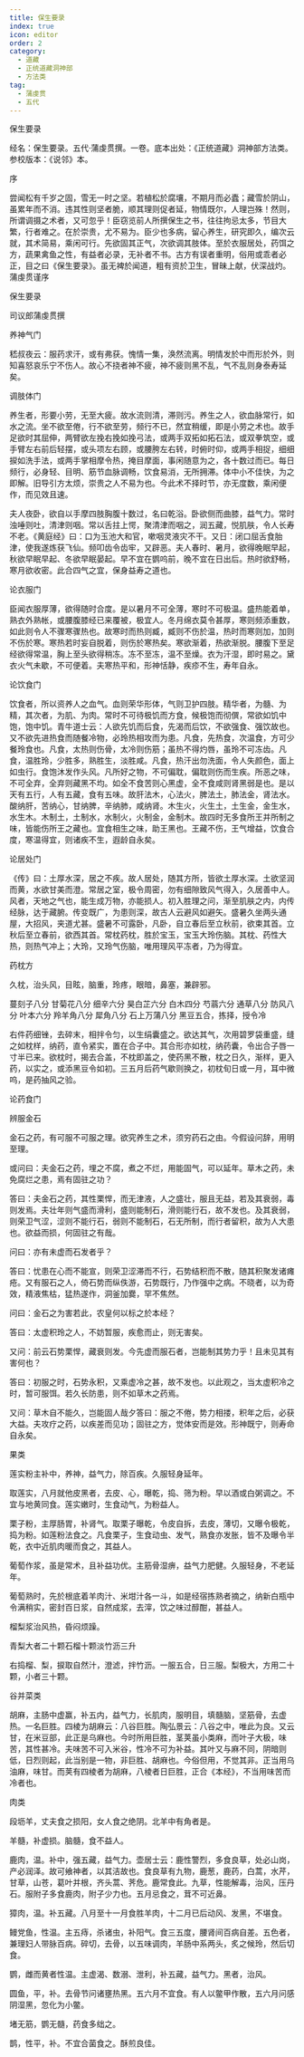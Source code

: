 ```yaml
---
title: 保生要录
index: true
icon: editor
order: 2
category:
  - 道藏
  - 正统道藏洞神部
  - 方法类
tag:
  - 蒲虔贯
  - 五代
---
```


保生要录  

经名：保生要录。五代·蒲虔贯撰。一卷。底本出处：《正统道藏》洞神部方法类。参校版本：《说邻》本。  

序  

尝闻松有千岁之固，雪无一时之坚。若植松於腐壤，不期月而必蠹；藏雪於阴山，虽累年而不消。违其性则坚者脆，顺其理则促者延，物情既尔，人理岂殊！然则，所谓调摄之术者，又可忽乎！臣窃览前人所撰保生之书，往往拘忌太多，节目大繁，行者难之。在於崇贵，尤不易为。臣少也多病，留心养生，研究即久，编次云就，其术简易，乘闲可行。先欲固其正气，次欲调其肢体。至於衣服居处，药饵之方，蔬果禽鱼之性，有益者必录，无补者不书。古方有误者重明，俗用或乖者必正，目之曰《保生要录》。虽无裨於闻道，粗有资於卫生，冒昧上献，伏深战灼。蒲虔贯谨序  

保生要录  

司议郎蒲虔贯撰  

养神气门  

嵇叔夜云：服药求汗，或有弗获。愧情一集，涣然流离。明情发於中而形於外，则知喜怒哀乐宁不伤人。故心不挠者神不疲，神不疲则黑不乱，气不乱则身泰寿延矣。  

调肢体门  

养生者，形要小劳，无至大疲。故水流则清，滞则污。养生之人，欲血脉常行，如水之流。坐不欲至倦，行不欲至劳，频行不已，然宜稍缓，即是小劳之术也。故手足欲时其屈伸，两臂欲左挽右挽如挽弓法，或两手双拓如拓石法，或双拳筑空，或手臂左右前后轻摆，或头项左右顾，或腰胯左右转，时俯时仰，或两手相捉，细细捩如洗手法，或两手掌相摩令热，掩目摩面，事闲随意为之，各十数过而已。每日频行，必身轻、目明、筋节血脉调畅，饮食易消，无所拥滞。体中小不佳快，为之即解。旧导引方太烦，崇贵之人不易为也。今此术不择时节，亦无度数，乘闲便作，而见效且速。  

夫人夜卧，欲自以手摩四肢胸腹十数过，名曰乾浴。卧欲侧而曲膝，益气力。常时浊唾则吐，清津则咽。常以舌拄上愕，聚清津而咽之，润五藏，悦肌肤，令人长寿不老。《黄庭经》曰：口为玉池大和官，嗽咽灵液灾不干。又日：闭口屈舌食胎津，使我遂炼获飞仙。频叩齿令齿牢，又辟恶。夫人春时、暑月，欲得晚眠早起，秋欲早眠早起、冬欲早眠晏起。早不宜在鹦呜前，晚不宜在日出后。热时欲舒畅，寒月欲收密。此合四气之宜，保身益寿之道也。  

论衣服门  

臣闻衣服厚薄，欲得随时合度。是以暑月不可全薄，寒时不可极温。盛热能着单，熟衣外熟帐，或腰腹膝经已来覆被，极宜人。冬月绵衣莫令甚厚，寒则频添重数，如此则令人不骤寒骤热也。故寒时而热则臧，臧则不伤於温，热时而寒则加，加则不伤於寒。寒热若时妄自脱着，则伤於寒热矣。寒欲渐着，热欲渐脱。腰腹下至足经欲得常温，胸上至头欲得稍冻。冻不至冻，温不至燥。衣为汗湿，即时易之。黛衣火气未歇，不可便着。夫寒热平和，形神恬静，疾疹不生，寿年自永。  

论饮食门  

饮食者，所以资养人之血气。血则荣华形体，气则卫护四肢。精华者，为髓、为精，其次者，为肌、为肉。常时不可待极饥而方食，候极饱而彻僎，常欲如饥中饱，饱中饥。青牛道士云：人欲先饥而后食，先渴而后饮，不欲强食、强饮故也。又不欲先进热食而随餐冷物，必玲热相攻而为患。凡食，先热食，次温食，方可少餐玲食也。凡食，太热则伤骨，太冷则伤筋；虽热不得灼唇，虽玲不可冻齿。凡食，温胜玲，少胜多，熟胜生，淡胜咸。凡食，热汗出勿洗面，令人失颜色，面上如虫行。食饱沐发作头风。凡所好之物，不可偏耽，偏耽则伤而生疾。所恶之味，不可全弃，全弃则藏黑不均。如全不食苦则心黑虚，全不食咸则肾黑弱是也。是以天有五行，人有五藏，食有五味。故肝法木，心法火，脾法土，肺法金，肾法水。酸纳肝，苦纳心，甘纳脾，辛纳肺，咸纳肾。木生火，火生土，土生金，金生水，水生木。木制土，土制水，水制火，火制金，金制木。故四时无多食所王并所制之味，皆能伤所王之藏也。宜食相生之味，助王黑也。王藏不伤，王气增益，饮食合度，寒温得宜，则诸疾不生，遐龄自永矣。  

论居处门  

《传》曰：土厚水深，居之不疾。故人居处，随其方所，皆欲土厚水深。土欲坚润而黄，水欲甘美而澄。常居之室，极令周密，勿有细隙致风气得入，久居善中人。风者，天地之气也，能生成万物，亦能损人。初入胜理之问，渐至肌肤之内，内传经脉，达于藏腑。传变既广，为患则深，故古人云避风如避矢。盛暑久坐两头通屋，大招风，夹道尤甚。盛暑不可露卧，凡卧，自立春后至立秋前，欲束其首。立秋后至立春前，欲西其首。常枕药枕，胜於宝玉，宝玉大玲伤脑。其枕、药性大热，则热气冲上；大玲，又玲气伤脑，唯用理风平冻者，乃为得宜。  

药枕方  

久枕，治头风，目眩，脑重，玲疼，眼暗，鼻塞，兼辟邪。  

蔓刻子八分 甘菊花八分 细辛六分 昊白芷六分 白木四分 芍蓊六分 通草八分 防风八分 叶本六分 羚羊角八分 犀角八分 石上万蒲八分 黑豆五合，拣择，授令冷  

右件药细锉，去碎末，相拌令匀，以生绢囊盛之。欲达其气，次用碧罗袋重盛，缝之如枕样，纳药，直令紧实，置在合子中。其合形亦如枕，纳药囊，令出合子唇一寸半已来。欲枕时，揭去合盖，不枕即盖之，使药黑不散，枕之日久，渐样，更入药，以实之，或添黑豆令如初。三五月后药气歇则换之，初枕旬日或一月，耳中微呜，是药抽风之验。  

论药食门  

辨服金石  

金石之药，有可服不可服之理。欲究养生之术，须穷药石之由。今假设问辞，用明至理。  

或问曰：夫金石之药，埋之不腐，煮之不烂，用能固气，可以延年。草木之药，未免腐烂之患，焉有固驻之功？  

答曰：夫金石之药，其性栗悍，而无津液，人之盛壮，服且无益，若及其衰弱，毒则发焉。夫壮年则气盛而滑利，盛则能制石，滑则能行石，故不发也。及其衰弱，则荣卫气涩，涩则不能行石，弱则不能制石，石无所制，而行者留积，故为人大患也。欲益而损，何固驻之有哉。  

问曰：亦有未虚而石发者乎？  

答曰：忧患在心而不能宣，则荣卫涩滞而不行，石势结积而不散，随其积聚发诸瘫疮。又有服石之人，倚石势而纵佚游，石势既行，乃作强中之病。不晓者，以为奇效，精液焦枯，猛热遂作，洞釜加爨，罕不焦然。  

问曰：金石之为害若此，农皇何以标之於本经？  

答曰：太虚积玲之人，不妨暂服，疾愈而止，则无害矣。  

又问：前云石势栗悍，藏衰则发。今先虚而服石者，岂能制其势力乎！且未见其有害何也？  

答曰：初服之时，石势永积，又乘虚冷之甚，故不发也。以此观之，当太虚积冷之时，暂可服饵。若久长防患，则不如草木之药焉。  

又问：草木自不能久，岂能固人哉夕答曰：服之不倦，势力相搂，积年之后，必获大益。夫攻疗之药，以疾差而见功；固驻之方，觉体安而是效。形神既宁，则寿命自永矣。  

果类  

莲实粉主补中，养神，益气力，除百疾。久服轻身延年。  

取莲实，八月就他皮黑者，去皮、心，曝乾，捣、筛为粉。早以酒或白粥调之。不宜与地黄同食。莲实嫩时，生食动气，为粉益人。  

栗子粉，主厚肠胃，补肾气。取栗子曝乾，令皮自拆，去皮，薄切，又曝令极乾，捣为粉。如莲粉法食之。凡食栗子，生食动虫、发气，熟食亦发胀，皆不及曝令半乾，衣中近肌肉暖而食之，其益人。  

葡萄作浆，虽是常术，且补益功优。主筋骨湿痹，益气力肥健。久服轻身，不老延年。  

葡萄熟时，先於根底着羊肉汁、米坩汁各一斗，如是经宿拣熟者摘之，纳新白瓶中令满稍实，密封百日浆，自然成浆，去滓，饮之味过醇酣，甚益人。  

榴梨浆治风热，昏闷烦躁。  

青梨大者二十颗石榴十颗淡竹沥三升  

右捣榴、梨，捩取自然汁，澄滤，拌竹沥。一服五合，日三服。梨极大，方用二十颗，小者三十颗。  

谷并菜类  

胡麻，主肠中虚赢，补五内，益气力，长肌肉，服明目，填髓脑，坚筋骨，去虚热。一名巨胜。四棱为胡麻云：八谷巨胜。陶弘景云：八谷之中，唯此为良。又云甘，在米豆部，此正是乌麻也。今时所用巨胜，茎荚虽小类麻，而叶子大极，味苦，其性甚冷。夫味苦不可入米谷，性冷不可为补益。其叶又与麻不同，阴暗则低，日烈则起，此当别是一物，非巨胜、胡麻也。今俗但用，不觉其非。正当用乌油麻，味甘。而荚有四棱者为胡麻，八棱者日巨胜，正合《本经》，不当用味苦而冷者也。  

肉类  

段坜羊，丈夫食之损阳，女人食之绝阴。北羊中有角者是。  

羊髓，补虚损。脑髓，食不益人。  

鹿肉，温。补中，强五藏，益气力。壶居士云：鹿性警烈，多食良草，处必山岗，产必润泽。故可飨神者，以其洁故也。食良草有九物，鹿葱，鹿药，白蒿，水芹，甘草，山苍，葛叶并根，齐头蒿、荠危。鹿常食此。九草，性能解毒，治风，压丹石。服附子多食鹿肉，附子少力也。五月忌食之，茸不可近鼻。  

獐肉，温。补五藏。八月至十一月食胜羊肉，十二月已后动风、发黑，不堪食。  

鳗党鱼，性温。主五痔，杀诸虫，补阳气。食三五度，腰肾间百病自差。五色者，兼理妇人带脉百病。碎切，去骨，以五味调肉，羊肠中系两头，炙之候玲，然后切食。  

鹦，雌而黄者性温。主虚渴、数溺、泄利，补五藏，益气力。黑者，治风。  

圆鱼，平，补。去骨节问诸壅热黑。五六月不宜食。有人以鳖甲作散，五六月问感阴湿黑，忽化为小鳖。  

堵无筋，鹦无髓，药食多绌之。  

鹊，性平，补。不宜合菌食之。酥煎良佳。  
